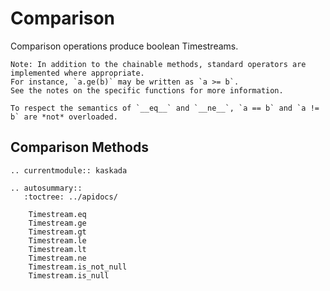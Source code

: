 # Comparison

Comparison operations produce boolean Timestreams.

```{note}
Note: In addition to the chainable methods, standard operators are implemented where appropriate.
For instance, `a.ge(b)` may be written as `a >= b`.
See the notes on the specific functions for more information.

To respect the semantics of `__eq__` and `__ne__`, `a == b` and `a != b` are *not* overloaded.
```

## Comparison Methods

```{eval-rst}
.. currentmodule:: kaskada

.. autosummary::
   :toctree: ../apidocs/

    Timestream.eq
    Timestream.ge
    Timestream.gt
    Timestream.le
    Timestream.lt
    Timestream.ne
    Timestream.is_not_null
    Timestream.is_null
```